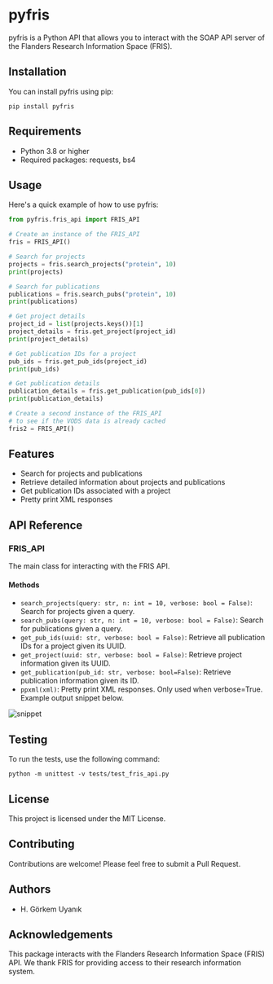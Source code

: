 # pyfris

pyfris is a Python API that allows you to interact with the SOAP API server of the Flanders Research Information Space (FRIS).

## Installation

You can install pyfris using pip:

```
pip install pyfris
```

## Requirements

- Python 3.8 or higher
- Required packages: requests, bs4

## Usage

Here's a quick example of how to use pyfris:

```python
from pyfris.fris_api import FRIS_API

# Create an instance of the FRIS_API
fris = FRIS_API()

# Search for projects
projects = fris.search_projects("protein", 10)
print(projects)

# Search for publications
publications = fris.search_pubs("protein", 10)
print(publications)

# Get project details
project_id = list(projects.keys())[1]
project_details = fris.get_project(project_id)
print(project_details)

# Get publication IDs for a project
pub_ids = fris.get_pub_ids(project_id)
print(pub_ids)

# Get publication details
publication_details = fris.get_publication(pub_ids[0])
print(publication_details)

# Create a second instance of the FRIS_API
# to see if the VODS data is already cached
fris2 = FRIS_API()
```

## Features

- Search for projects and publications
- Retrieve detailed information about projects and publications
- Get publication IDs associated with a project
- Pretty print XML responses

## API Reference

### FRIS_API

The main class for interacting with the FRIS API.

#### Methods

- `search_projects(query: str, n: int = 10, verbose: bool = False)`: Search for projects given a query.
- `search_pubs(query: str, n: int = 10, verbose: bool = False)`: Search for publications given a query.
- `get_pub_ids(uuid: str, verbose: bool = False)`: Retrieve all publication IDs for a project given its UUID.
- `get_project(uuid: str, verbose: bool = False)`: Retrieve project information given its UUID.
- `get_publication(pub_id: str, verbose: bool=False)`: Retrieve publication information given its ID.
- `ppxml(xml)`: Pretty print XML responses. Only used when verbose=True. Example output snippet below.

![snippet](pretty_print_xml.png?raw=true "Pretty Print XML")

## Testing

To run the tests, use the following command:

```
python -m unittest -v tests/test_fris_api.py
```

## License

This project is licensed under the MIT License.

## Contributing

Contributions are welcome! Please feel free to submit a Pull Request.

## Authors

- H. Görkem Uyanık

## Acknowledgements

This package interacts with the Flanders Research Information Space (FRIS) API. We thank FRIS for providing access to their research information system.